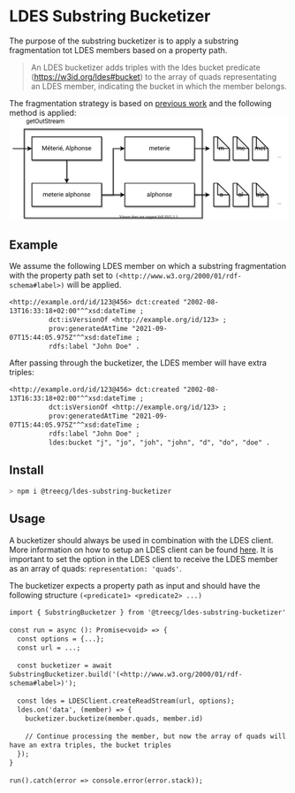 # LDES Substring Bucketizer

The purpose of the substring bucketizer is to apply a substring fragmentation tot LDES members based on a property path.

> An LDES bucketizer adds triples with the ldes bucket predicate (https://w3id.org/ldes#bucket) to the array of quads representating an LDES member, indicating the bucket in which the member belongs.

The fragmentation strategy is based on [previous work](https://github.com/TREEcg/substring_fragmenter) and the following method is applied:
![Fragmentation Strategy](https://raw.githubusercontent.com/TREEcg/substring_fragmenter/main/img/files.svg)

## Example

We assume the following LDES member on which a substring fragmentation with the property path set to `(<http://www.w3.org/2000/01/rdf-schema#label>)` will be applied.

```ttl
<http://example.ord/id/123@456> dct:created "2002-08-13T16:33:18+02:00"^^xsd:dateTime ;
          dct:isVersionOf <http://example.org/id/123> ;
          prov:generatedAtTime "2021-09-07T15:44:05.975Z"^^xsd:dateTime ;
          rdfs:label "John Doe" .
```

After passing through the bucketizer, the LDES member will have extra triples:
```ttl
<http://example.ord/id/123@456> dct:created "2002-08-13T16:33:18+02:00"^^xsd:dateTime ;
          dct:isVersionOf <http://example.org/id/123> ;
          prov:generatedAtTime "2021-09-07T15:44:05.975Z"^^xsd:dateTime ;
          rdfs:label "John Doe" ;
          ldes:bucket "j", "jo", "joh", "john", "d", "do", "doe" .
```


## Install

```bash
> npm i @treecg/ldes-substring-bucketizer
```

## Usage

A bucketizer should always be used in combination with the LDES client. More information on how to setup an LDES client can be found [here](https://github.com/TREEcg/event-stream-client/tree/main/packages/actor-init-ldes-client). It is important to set the option in the LDES client to receive the LDES member as an array of quads: `representation: 'quads'`.

The bucketizer expects a property path as input and should have the following structure `(<predicate1> <predicate2> ...)`

```
import { SubstringBucketzer } from '@treecg/ldes-substring-bucketizer'

const run = async (): Promise<void> => {
  const options = {...};
  const url = ...;

  const bucketizer = await SubstringBucketizer.build('(<http://www.w3.org/2000/01/rdf-schema#label>)');

  const ldes = LDESClient.createReadStream(url, options);
  ldes.on('data', (member) => {
    bucketizer.bucketize(member.quads, member.id)

    // Continue processing the member, but now the array of quads will have an extra triples, the bucket triples
  });
}

run().catch(error => console.error(error.stack));
```
